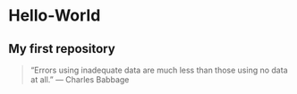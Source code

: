 # **Hello-World**
## **My first repository**
> “Errors using inadequate data are much less than those using no data at all.” — Charles Babbage
